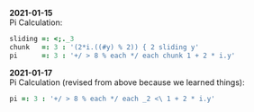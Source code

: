 **2021-01-15**<br>
Pi Calculation:
```ijs
sliding =: <;._3
chunk   =: 3 : '(2*i.((#y) % 2)) { 2 sliding y'
pi      =: 3 : '+/ > 8 % each */ each chunk 1 + 2 * i.y'
```
**2021-01-17**<br>
Pi Calculation (revised from above because we learned things):
```ijs
pi =: 3 : '+/ > 8 % each */ each _2 <\ 1 + 2 * i.y'
```
